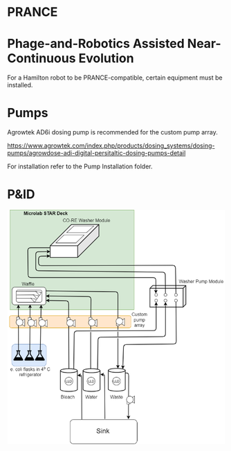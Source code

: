 # PRANCE
# Phage-and-Robotics Assisted Near-Continuous Evolution

For a Hamilton robot to be PRANCE-compatible, certain equipment must be installed.

# Pumps
Agrowtek AD6i dosing pump is recommended for the custom pump array.

https://www.agrowtek.com/index.php/products/dosing_systems/dosing-pumps/agrowdose-adi-digital-persitaltic-dosing-pumps-detail

For installation refer to the Pump Installation folder.

# P&ID
![alt text](https://github.com/Golaszewski/PRANCE/blob/main/Extras/pid.png)
